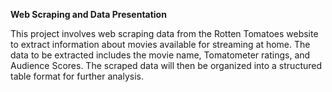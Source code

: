 **Web Scraping and Data Presentation**

This project involves web scraping data from the Rotten Tomatoes website to extract information about movies available for streaming at home. The data to be extracted includes the movie name, Tomatometer ratings, and Audience Scores. The scraped data will then be organized into a structured table format for further analysis.
